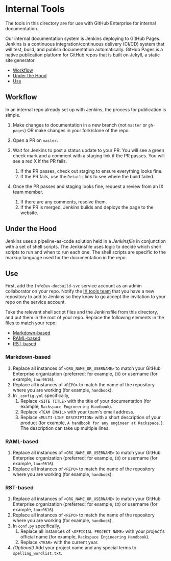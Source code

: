 # Internal Tools

The tools in this directory are for use with GitHub Enterprise for internal
documentation.

Our internal documentation system is Jenkins deploying to GitHub Pages. Jenkins
is a continuous integration/continuous delivery (CI/CD) system that will test,
build, and publish documentation automatically. GitHub Pages is a native
publication platform for GitHub repos that is built on Jekyll, a static site
generator.

-   [Workflow](#workflow)
-   [Under the Hood](#under-the-hood)
-   [Use](#use)

## Workflow

In an internal repo already set up with Jenkins, the process for publication is
simple.

1.  Make changes to documentation in a new branch (not `master` or `gh-pages`)
    OR make changes in your fork/clone of the repo.

1.  Open a PR on `master`.

1.  Wait for Jenkins to post a status update to your PR. You will see a green
    check mark and a comment with a staging link if the PR passes. You will see
    a red X if the PR fails.

    1.  If the PR passes, check out staging to ensure everything looks fine.
    1.  If the PR fails, use the `Details` link to see where the build failed.

1.  Once the PR passes and staging looks fine, request a review from an IX team
    member.

    1.  If there are any comments, resolve them.
    1.  If the PR is merged, Jenkins builds and deploys the page to the
        website.

## Under the Hood

Jenkins uses a pipeline-as-code solution held in a *Jenkinsfile* in conjunction
with a set of shell scripts. The Jenkinsfile uses logic to decide which shell
scripts to run and when to run each one. The shell scripts are specific to the
markup language used for the documentation in the repo.

## Use

First, add the `InfoDev-docbuild-svc` service account as an admin collaborator
on your repo. Notify the [IX tools team](mailto:devdocs@rackspace.com) that you
have a new repository to add to Jenkins so they know to go accept the
invitation to your repo on the service account.

Take the relevant shell script files and the Jenkinsfile from this directory,
and put them in the root of your repo. Replace the following elements in the
files to match your repo:

-   [Markdown-based](#markdown-based)
-   [RAML-based](#raml-based)
-   [RST-based](#rst-based)

### Markdown-based

1.  Replace all instances of `<ORG_NAME_OR_USERNAME>` to match your GitHub
    Enterprise organization (preferred; for example, `IX`) or username (for
    example, `laur0616`).
1.  Replace all instances of `<REPO>` to match the name of the repository where
    you are working (for example, `handbook`).
1.  In `_config.yml` specifically,
    1.  Replace `<SITE TITLE>` with the title of your documentation (for
        example, `Rackspace Engineering Handbook`).
    1.  Replace `<TEAM EMAIL>` with your team's email address.
    1.  Replace `<MULTI-LINE DESCRIPTION>` with a short description of your
        product (for example, `A handbook for any engineer at Rackspace.`). The
        description can take up multiple lines.

### RAML-based

1.  Replace all instances of `<ORG_NAME_OR_USERNAME>` to match your GitHub
    Enterprise organization (preferred; for example, `IX`) or username (for
    example, `laur0616`).
1.  Replace all instances of `<REPO>` to match the name of the repository where
    you are working (for example, `handbook`).

### RST-based

1.  Replace all instances of `<ORG_NAME_OR_USERNAME>` to match your GitHub
    Enterprise organization (preferred; for example, `IX`) or username (for
    example, `laur0616`).
1.  Replace all instances of `<REPO>` to match the name of the repository where
    you are working (for example, `handbook`).
1.  In `conf.py` specifically,
    1.  Replace all instances of `<OFFICIAL PROJECT NAME>` with your project's
        official name (for example, `Rackspace Engineering Handbook`).
    1.  Replace `<YEAR>` with the current year.
1.  *(Optional)* Add your project name and any special terms to
    `spelling_wordlist.txt`.
